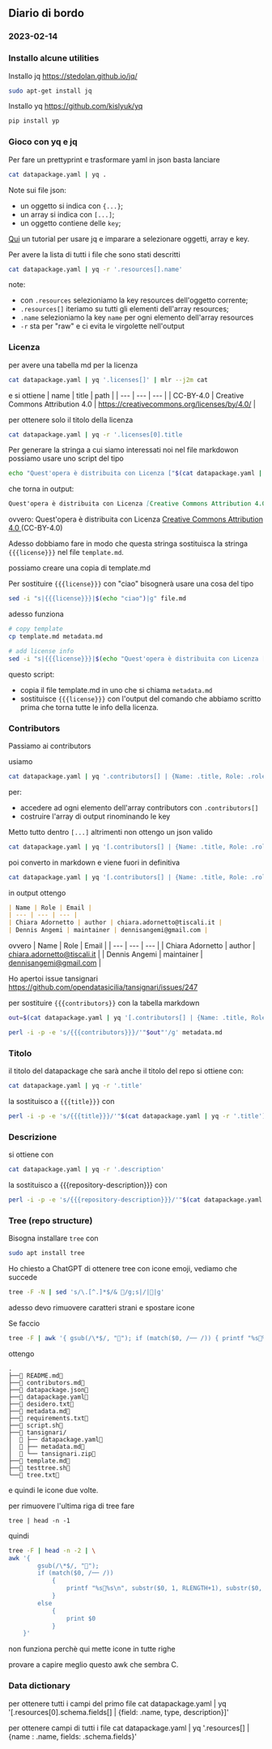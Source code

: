 ## Diario di bordo

### 2023-02-14

### Installo alcune utilities
Installo jq https://stedolan.github.io/jq/
```bash
sudo apt-get install jq
```

Installo yq https://github.com/kislyuk/yq
```bash
pip install yp
```

### Gioco con yq e jq

Per fare un prettyprint e trasformare yaml in json basta lanciare

```bash
cat datapackage.yaml | yq .
```

Note sui file json:
- un oggetto si indica con `{...}`;
- un array si indica con `[...]`;
- un oggetto contiene delle `key`;

[Qui](https://earthly.dev/blog/jq-select/) un tutorial per usare jq e imparare a selezionare oggetti, array e key.

Per avere la lista di tutti i file che sono stati descritti

```bash
cat datapackage.yaml | yq -r '.resources[].name'
```

note:
- con `.resources` selezioniamo la key resources dell'oggetto corrente;
- `.resources[]` iteriamo su tutti gli elementi dell'array resources;
- `.name` selezioniamo la key `name` per ogni elemento dell'array resources
- `-r` sta per "raw" e ci evita le virgolette nell'output

### Licenza
per avere una tabella md per la licenza

```bash
cat datapackage.yaml | yq '.licenses[]' | mlr --j2m cat
```

e si ottiene
| name | title | path |
| --- | --- | --- |
| CC-BY-4.0 | Creative Commons Attribution 4.0 | https://creativecommons.org/licenses/by/4.0/ |

per ottenere solo il titolo della licenza 
```bash
cat datapackage.yaml | yq -r '.licenses[0].title
```

Per generare la stringa a cui siamo interessati noi nel file markdowon possiamo usare uno script del tipo 
```bash
echo "Quest'opera è distribuita con Licenza ["$(cat datapackage.yaml | yq -r '.licenses[0].title') "]($(cat datapackage.yaml | yq -r '.licenses[0].path')) ("$(cat datapackage.yaml | yq -r '.licenses[0].name')")" > test.md
```

che torna in output:
```md
Quest'opera è distribuita con Licenza [Creative Commons Attribution 4.0 ](https://creativecommons.org/licenses/by/4.0/) (CC-BY-4.0)
```

ovvero:
Quest'opera è distribuita con Licenza [Creative Commons Attribution 4.0 ](https://creativecommons.org/licenses/by/4.0/) (CC-BY-4.0)

Adesso dobbiamo fare in modo che questa stringa sostituisca la stringa `{{{license}}}` nel file `template.md`.

possiamo creare una copia di template.md

Per sostituire `{{{license}}}` con "ciao" bisognerà usare una cosa del tipo

```bash
sed -i "s|{{{license}}}|$(echo "ciao")|g" file.md
```

adesso funziona 

```bash
# copy template
cp template.md metadata.md

# add license info
sed -i "s|{{{license}}}|$(echo "Quest'opera è distribuita con Licenza ["$(cat datapackage.yaml | yq -r '.licenses[0].title') "]($(cat datapackage.yaml | yq -r '.licenses[0].path')) ("$(cat datapackage.yaml | yq -r '.licenses[0].name')")")|g" metadata.md
```

questo script:
- copia il file template.md in uno che si chiama `metadata.md`
- sostituisce `{{{license}}}` con l'output del comando che abbiamo scritto prima che torna tutte le info della licenza.

### Contributors
Passiamo ai contributors

usiamo
```bash
cat datapackage.yaml | yq '.contributors[] | {Name: .title, Role: .role, Email: .email}'
```
per:
- accedere ad ogni elemento dell'array contributors con `.contributors[]`
- costruire l'array di output rinominando le key

Metto tutto dentro `[...]` altrimenti non ottengo un json valido

```bash
cat datapackage.yaml | yq '[.contributors[] | {Name: .title, Role: .role, Email: .email}]'
```

poi converto in markdown e viene fuori in definitiva
```bash
cat datapackage.yaml | yq '[.contributors[] | {Name: .title, Role: .role, Email: .email}]' | mlr --j2m cat
```

in output ottengo 
```md
| Name | Role | Email |
| --- | --- | --- |
| Chiara Adornetto | author | chiara.adornetto@tiscali.it |
| Dennis Angemi | maintainer | dennisangemi@gmail.com |
```

ovvero
| Name | Role | Email |
| --- | --- | --- |
| Chiara Adornetto | author | chiara.adornetto@tiscali.it |
| Dennis Angemi | maintainer | dennisangemi@gmail.com |

Ho apertoi issue tansignari https://github.com/opendatasicilia/tansignari/issues/247

per sostituire `{{{contributors}}` con la tabella markdown
```bash
out=$(cat datapackage.yaml | yq '[.contributors[] | {Name: .title, Role: .role, Email: .email}]' | mlr --j2m cat)

perl -i -p -e 's/{{{contributors}}}/'"$out"'/g' metadata.md
```

### Titolo
il titolo del datapackage che sarà anche il titolo del repo si ottiene con:
```bash
cat datapackage.yaml | yq -r '.title'
```

la sostituisco a `{{{title}}}` con

```bash
perl -i -p -e 's/{{{title}}}/'"$(cat datapackage.yaml | yq -r '.title')"'/g' metadata.md
```

### Descrizione
si ottiene con 
```bash
cat datapackage.yaml | yq -r '.description'
```

la sostituisco a {{{repository-description}}} con
```bash
perl -i -p -e 's/{{{repository-description}}}/'"$(cat datapackage.yaml | yq -r '.description')"'/g' metadata.md
```

### Tree (repo structure)
Bisogna installare `tree` con
```bash
sudo apt install tree
```

Ho chiesto a ChatGPT di ottenere tree con icone emoji, vediamo che succede

```bash
tree -F -N | sed 's/\.[^.]*$/& 📄/g;s|/|📁|g'
```
adesso devo rimuovere caratteri strani e spostare icone


Se faccio

```bash
tree -F | awk '{ gsub(/\*$/, "📄"); if (match($0, /── /)) { printf "%s📄%s\n", substr($0, 1, RLENGTH), substr($0, RLENGTH+1) } else { print $0 } }'
```

ottengo

```
.
├──📄 README.md📄
├──📄 contributors.md📄
├──📄 datapackage.json📄
├──📄 datapackage.yaml📄
├──📄 desidero.txt📄
├──📄 metadata.md📄
├──📄 requirements.txt📄
├──📄 script.sh📄
├──📄 tansignari/
│  📄 ├── datapackage.yaml📄
│  📄 ├── metadata.md📄
│  📄 └── tansignari.zip📄
├──📄 template.md📄
├──📄 testtree.sh📄
└──📄 tree.txt📄
```
e quindi le icone due volte.

per rimuovere l'ultima riga di tree fare
```
tree | head -n -1
```

quindi
```bash
tree -F | head -n -2 | \
awk '{ 
        gsub(/\*$/, "📄"); 
        if (match($0, /── /)) 
            { 
                printf "%s📄%s\n", substr($0, 1, RLENGTH+1), substr($0, RLENGTH+1) 
            } 
        else 
            {
                print $0 
            }
    }'
```

non funziona perchè qui mette icone in tutte righe

provare a capire meglio questo awk che sembra C.

### Data dictionary

per ottenere tutti i campi del primo file
cat datapackage.yaml | yq '[.resources[0].schema.fields[] | {field: .name, type, description}]'

per ottenere campi di tutti i file
cat datapackage.yaml | yq '.resources[] | {name : .name, fields: .schema.fields}' 
